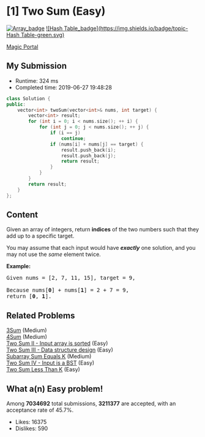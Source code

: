 # [1] Two Sum (Easy)

[![Array_badge](https://img.shields.io/badge/topic-Array-green.svg)](https://leetcode.com/problems/two-sum/)  [![Hash Table_badge](https://img.shields.io/badge/topic-Hash Table-green.svg)](https://leetcode.com/problems/two-sum/) 

[Magic Portal](https://leetcode.com/problems/two-sum/)

## My Submission

- Runtime: 324 ms
- Completed time: 2019-06-27 19:48:28

```cpp
class Solution {
public:
    vector<int> twoSum(vector<int>& nums, int target) {
        vector<int> result;
        for (int i = 0; i < nums.size(); ++ i) {
            for (int j = 0; j < nums.size(); ++ j) {
                if (i == j)
                    continue;
                if (nums[i] + nums[j] == target) {
                    result.push_back(i);
                    result.push_back(j);
                    return result;
                }
            }
        }
        return result;
    }
};
```

## Content
<p>Given an array of integers, return <strong>indices</strong> of the two numbers such that they add up to a specific target.</p>

<p>You may assume that each input would have <strong><em>exactly</em></strong> one solution, and you may not use the <em>same</em> element twice.</p>

<p><strong>Example:</strong></p>

<pre>
Given nums = [2, 7, 11, 15], target = 9,

Because nums[<strong>0</strong>] + nums[<strong>1</strong>] = 2 + 7 = 9,
return [<strong>0</strong>, <strong>1</strong>].
</pre>


## Related Problems
[3Sum](https://leetcode.com/problems/3sum/) (Medium) <br>
[4Sum](https://leetcode.com/problems/4sum/) (Medium) <br>
[Two Sum II - Input array is sorted](https://leetcode.com/problems/two-sum-ii-input-array-is-sorted/) (Easy) <br>
[Two Sum III - Data structure design](https://leetcode.com/problems/two-sum-iii-data-structure-design/) (Easy) <br>
[Subarray Sum Equals K](https://leetcode.com/problems/subarray-sum-equals-k/) (Medium) <br>
[Two Sum IV - Input is a BST](https://leetcode.com/problems/two-sum-iv-input-is-a-bst/) (Easy) <br>
[Two Sum Less Than K](https://leetcode.com/problems/two-sum-less-than-k/) (Easy) <br>

## What a(n) Easy problem!
Among **7034692** total submissions, **3211377** are accepted, with an acceptance rate of 45.7%. <br>

- Likes: 16375
- Dislikes: 590

